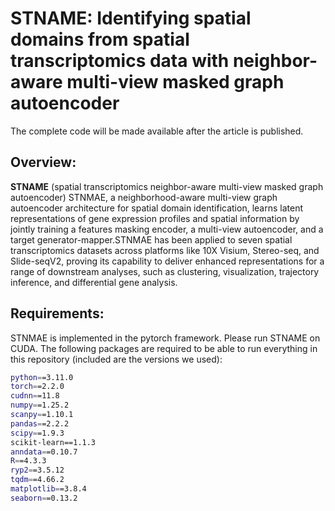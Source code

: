 # STNAME: Identifying spatial domains from spatial transcriptomics data with neighbor-aware multi-view masked graph autoencoder


The complete code will be made available after the article is published.
## Overview:

__STNAME__ (spatial transcriptomics neighbor-aware multi-view masked graph autoencoder) STNMAE, a neighborhood-aware multi-view graph autoencoder architecture for spatial domain identification, learns latent representations of gene expression profiles and spatial information by jointly training a features masking encoder, a multi-view autoencoder, and a target generator-mapper.STNMAE has been applied to seven spatial transcriptomics datasets across platforms like 10X Visium, Stereo-seq, and Slide-seqV2, proving its capability to deliver enhanced representations for a range of downstream analyses, such as clustering, visualization, trajectory inference, and differential gene analysis.

## Requirements:
 
STNMAE is implemented in the pytorch framework. Please run STNAME on CUDA. The following packages are required to be able to run everything in this repository (included are the versions we used):

```bash
python==3.11.0
torch==2.2.0
cudnn==11.8
numpy==1.25.2
scanpy==1.10.1
pandas==2.2.2
scipy==1.9.3
scikit-learn==1.1.3
anndata==0.10.7
R==4.3.3
ryp2==3.5.12
tqdm==4.66.2
matplotlib==3.8.4
seaborn==0.13.2
```
